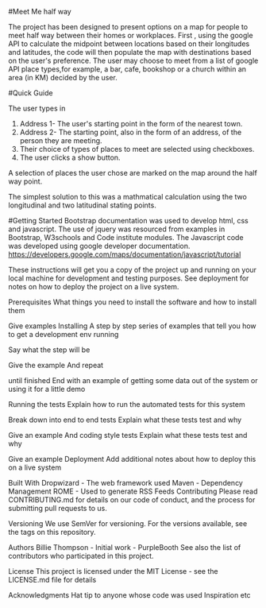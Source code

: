#Meet Me half way


The project has been designed to present options on a map for people to meet half way between their homes or workplaces.
First , using the google API to calculate the midpoint between locations based on their longitudes and latitudes, the
code will then populate the map with destinations based on the user's preference. The user may choose to meet from a list of google API place types,for example, a bar, cafe, bookshop or a church within
an area (in KM) decided by the user.

#Quick Guide

The user types in
1. Address 1- The user's starting point in the form of the nearest town.
2. Address 2- The starting point, also in the form of an address, of the person they are meeting.
3. Their choice of types of places to meet are selected using checkboxes.
4. The user clicks a show button.

A selection of places the user chose are marked on the map around the half way point.

The simplest solution to this was a mathmatical calculation using the two longitudinal and two latitudinal stating points.


#Getting Started
Bootstrap documentation was used to develop html, css and javascript.
The use of jquery was resourced from examples in Bootstrap, W3schools and Code institute modules.
The Javascript code was developed using google developer documentation.
https://developers.google.com/maps/documentation/javascript/tutorial



These instructions will get you a copy of the project up and running on your
local machine for development and testing purposes.
See deployment for notes on how to deploy the project on a live system.

Prerequisites
What things you need to install the software and how to install them

Give examples
Installing
A step by step series of examples that tell you how to get a development env running

Say what the step will be

Give the example
And repeat

until finished
End with an example of getting some data out of the system or using it for a little demo

Running the tests
Explain how to run the automated tests for this system

Break down into end to end tests
Explain what these tests test and why

Give an example
And coding style tests
Explain what these tests test and why

Give an example
Deployment
Add additional notes about how to deploy this on a live system

Built With
Dropwizard - The web framework used
Maven - Dependency Management
ROME - Used to generate RSS Feeds
Contributing
Please read CONTRIBUTING.md for details on our code of conduct, and the process for submitting pull requests to us.

Versioning
We use SemVer for versioning. For the versions available, see the tags on this repository.

Authors
Billie Thompson - Initial work - PurpleBooth
See also the list of contributors who participated in this project.

License
This project is licensed under the MIT License - see the LICENSE.md file for details

Acknowledgments
Hat tip to anyone whose code was used
Inspiration
etc